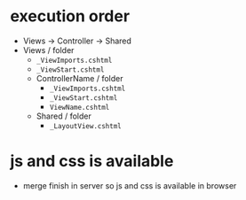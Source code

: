 # execution order

- Views -> Controller -> Shared
- Views / folder
  - `_ViewImports.cshtml`
  - `_ViewStart.cshtml`
  - ControllerName / folder
    - `_ViewImports.cshtml`
    - `_ViewStart.cshtml`
    - `ViewName.cshtml`
  - Shared / folder
    - `_LayoutView.cshtml`

# js and css is available

- merge finish in server so js and css is available in browser
